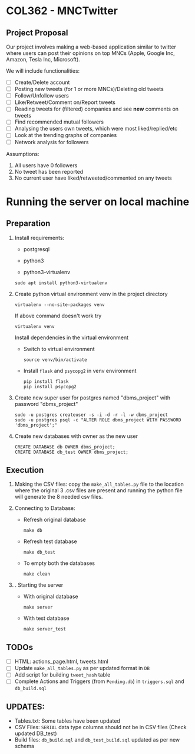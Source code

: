 # COL362 - MNCTwitter

## Project Proposal

Our project involves making a web-based application similar to twitter where users can post their opinions on top MNCs (Apple, Google Inc, Amazon, Tesla Inc, Microsoft).

We will include functionalities:

- [ ] Create/Delete account
- [ ] Posting new tweets (for 1 or more MNCs)/Deleting old tweets
- [ ] Follow/Unfollow users
- [ ] Like/Retweet/Comment on/Report tweets
- [ ] Reading tweets for (filtered) companies and see **new** comments on tweets
- [ ] Find recommended mutual followers
- [ ] Analysing the users own tweets, which were most liked/replied/etc
- [ ] Look at the trending graphs of companies
- [ ] Network analysis for followers

Assumptions: 

1. All users have 0 followers
2. No tweet has been reported
3. No current user have liked/retweeted/commented on any tweets

# Running the server on local machine

## Preparation

1. Install requirements:

   - postgresql

   - python3

   - python3-virtualenv

   ```
   sudo apt install python3-virtualenv
   ```

2. Create python virtual environment venv in the project directory

   ```
   virtualenv --no-site-packages venv
   ```

   If above command doesn't work try

   ```
   virtualenv venv
   ```

   Install dependencies in the virtual environment

   - Switch to virtual environment

     ```
     source venv/bin/activate
     ```

   - Install `flask` and `psycopg2` in venv environment

     ```
     pip install flask
     pip install psycopg2
     ```

     

3. Create new super user for postgres named "dbms_project" with password "dbms_project"

   ```
   sudo -u postgres createuser -s -i -d -r -l -w dbms_project
   sudo -u postgres psql -c "ALTER ROLE dbms_project WITH PASSWORD 'dbms_project';"
   ```

4. Create new databases with owner as the new user

   ```
   CREATE DATABASE db OWNER dbms_project;
   CREATE DATABASE db_test OWNER dbms_project;
   ```

## Execution

1. Making the CSV files: copy the `make_all_tables.py` file to the location where the original 3 .csv files are present and running the python file will generate the 8 needed csv files.

2. Connecting to Database:

   - Refresh original database

     ```
     make db
     ```

   - Refresh test database

     ```
     make db_test
     ```

   - To empty both the databases

     ```
     make clean
     ```

3. . Starting the server

   - With original database

     ```
     make server
     ```

   - With test database

     ```
     make server_test
     ```


## TODOs

- [ ] HTML: actions_page.html, tweets.html
- [ ] Update `make_all_tables.py` as per updated format in `DB`
- [ ] Add script for building `tweet_hash` table
- [ ] Complete Actions and Triggers (from `Pending.db`) in `triggers.sql` and `db_build.sql`

## UPDATES:

- Tables.txt: Some tables have been updated
- CSV Files: `SERIAL` data type columns should not be in CSV files (Check updated DB_test)
- Build files: `db_build.sql` and `db_test_build.sql` updated as per new schema
